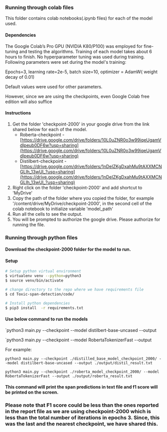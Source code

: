 ### Running through colab files
This folder contains colab notebooks(.ipynb files) for each of the model used.

#### Dependencies

The Google Colab’s Pro GPU (NVIDIA K80/P100) was employed for fine-tuning and testing the algorithms. Training of each model takes about 6 hours to finish. No hyperparameter tuning was used during training. Following parameters were set during the model's training:

 Epochs=3, learning rate=2e-5, batch size=10, optimizer = AdamW( weight decay of 0.01)

Default values were used for other parameters. 

However, since we are using the checkpoints, even Google Colab free edition will also suffice

#### Instructions

1. Get the folder 'checkpoint-2000' in your google drive from the link shared below for each of the model.
     * Roberta-checkpoint - [https://drive.google.com/drive/folders/10L0uZNR0o3w99iqeUgamVdlpeub0DF6w?usp=sharing](https://drive.google.com/drive/folders/10L0uZNR0o3w99iqeUgamVdlpeub0DF6w?usp=sharing)
     * Distilbert-checkpoint - [https://drive.google.com/drive/folders/1nDeIZKgDxahMu9tAXXMCNGLIh_13wUl_?usp=sharing](https://drive.google.com/drive/folders/1nDeIZKgDxahMu9tAXXMCNGLIh_13wUl_?usp=sharing)
2. Right click on the folder 'checkpoint-2000' and add shortcut to 'MyDrive'
2. Copy the path of the folder where you copied the folder, for example '/content/drive/MyDrive/checkpoint-2000', in the second cell of the colab notebook to initialize variable 'model_path'
3.  Run all the cells to see the output.
4.  You will be prompted to authorize the google drive. Please authorize for running the file.

### Running through python files
#### Download the checkpoint-2000 folder for the model to run.
 
#### Setup
```sh
# Setup python virtual environment
$ virtualenv venv --python=python3
$ source venv/bin/activate

# change directory to the repo where we have requirements file
$ cd Toxic-span-detection/code/

# Install python dependencies
$ pip3 install  -r requirements.txt 
```
#### Use below command to run the models

   `python3 main.py --checkpoint <Absolute path to checkpoint-2000 directory for distilbert> --model distilbert-base-uncased --output <Absolute path to output text file>
   
   `python3 main.py --checkpoint <Absolute path to checkpoint-2000 directory for roberta> --model RobertaTokenizerFast --output <Absolute path to output text file>
   
   For example:
   
   `python3 main.py --checkpoint ./distilled_base_model_checkpoint_2000/ --model distilbert-base-uncased --output ./output/distil_result.txt`
   
   `python3 main.py --checkpoint ./roberta_model_checkpoint_2000/ --model RobertaTokenizerFast --output ./output/roberta_result.txt`
   
#### This command will print the span predictions in text file and f1 score will be printed on the screen.

### Please note that F1 score could be less than the ones reported in the report file as we are using checkpoint-2000 which is less than the total number of iterations in epochs 3. Since, this was the last and the nearest checkpoint, we have shared this.
